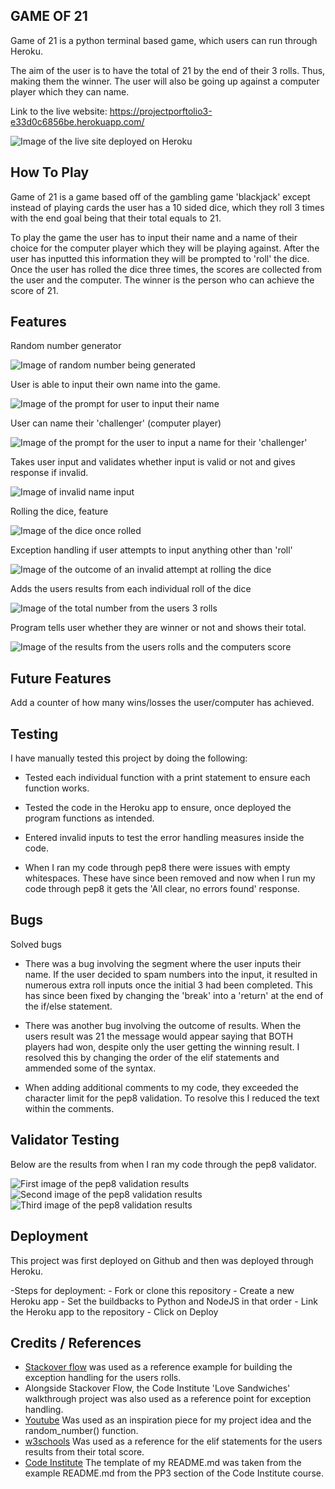 ## GAME OF 21

Game of 21 is a python terminal based game, which users can run through Heroku.

The aim of the user is to have the total of 21 by the end of their 3 rolls. Thus, making them the winner. The user will also be going up against a computer player which they can name.

Link to the live website:
    https://projectporftolio3-e33d0c6856be.herokuapp.com/

![Image of the live site deployed on Heroku](assets/docs/image-of-live-site.PNG)

## How To Play

Game of 21 is a game based off of the gambling game 'blackjack' except instead of playing cards the user has a 10 sided dice, which they roll 3 times with the end goal being that 
their total equals to 21. 

To play the game the user has to input their name and a name of their choice for the computer
player which they will be playing against. After the user has inputted this information they will be prompted to 'roll' the dice. Once the user has rolled the dice three times, the scores are collected from the user and the computer. The winner is the person who can achieve the score of 21. 

## Features

Random number generator

![Image of random number being generated](assets/docs/random-num.PNG)

User is able to input their own name into the game.

![Image of the prompt for user to input their name](assets/docs/image-player-name.PNG)

User can name their 'challenger' (computer player)

![Image of the prompt for the user to input a name for their 'challenger'](assets/docs/image-computer-name.PNG)

Takes user input and validates whether input is valid or not and gives response if invalid.

![Image of invalid name input](assets/docs/image-invalid-input.PNG)

Rolling the dice, feature

![Image of the dice once rolled](assets/docs/image-of-roll.PNG)

Exception handling if user attempts to input anything other than 'roll'

![Image of the outcome of an invalid attempt at rolling the dice](assets/docs/image-invalid-roll.PNG)

Adds the users results from each individual roll of the dice

![Image of the total number from the users 3 rolls](assets/docs/image-total-amount.PNG)

Program tells user whether they are winner or not and shows their total.

![Image of the results from the users rolls and the computers score](assets/docs/image-outcome.PNG)

## Future Features

Add a counter of how many wins/losses the user/computer has achieved.

## Testing

I have manually tested this project by doing the following:

- Tested each individual function with a print statement to ensure each function works.

- Tested the code in the Heroku app to ensure, once deployed the program functions as intended.

- Entered invalid inputs to test the error handling measures inside the code.

- When I ran my code through pep8 there were issues with empty whitespaces. These have since been removed and now when I run my code through pep8 it gets the 'All clear, no errors found' response. 



## Bugs

Solved bugs

- There was a bug involving the segment where the user inputs their name.
If the user decided to spam numbers into the input, it resulted in numerous
extra roll inputs once the initial 3 had been completed. This has since been
fixed by changing the 'break' into a 'return' at the end of the if/else statement.

- There was another bug involving the outcome of results. When the users result was 21
the message would appear saying that BOTH players had won, despite only the user getting
the winning result. I resolved this by changing the order of the elif statements and ammended
some of the syntax.

- When adding additional comments to my code, they exceeded the character limit for the 
pep8 validation. To resolve this I reduced the text within the comments.

## Validator Testing

Below are the results from when I ran my code through the pep8 validator.

 ![First image of the pep8 validation results](assets/docs/image-of-validation-1.PNG)
 ![Second image of the pep8 validation results](assets/docs/image-of-validation-2.PNG)
 ![Third image of the pep8 validation results](assets/docs/image-of-validation-3.PNG)  

## Deployment

This project was first deployed on Github and then was deployed through Heroku.

-Steps for deployment:
    - Fork or clone this repository
    - Create a new Heroku app
    - Set the buildbacks to Python and NodeJS in that order
    - Link the Heroku app to the repository
    - Click on Deploy



## Credits / References

- [Stackover flow](https://stackoverflow.com/questions/2052390/manually-raising-throwing-an-exception-in-python/24065533#24065533) was used as a reference example for building the exception handling for the users rolls.
- Alongside Stackover Flow, the Code Institute 'Love Sandwiches' walkthrough project was also used as a reference point for exception handling.
- [Youtube](https://www.youtube.com/watch?v=21FnnGKSRZo) Was used as an inspiration piece for 
my project idea and the random_number() function.
- [w3schools](https://www.w3schools.com/python/ref_keyword_elif.asp) Was used as a reference for the elif statements for the users results from their total score. 
- [Code Institute](https://codeinstitute.net/) The template of my README.md was taken from the example README.md from the PP3 section of the Code Institute course.